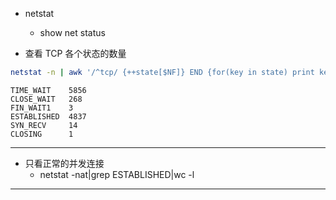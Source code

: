 * netstat
    * show net status

* 查看 TCP 各个状态的数量


```sh
netstat -n | awk '/^tcp/ {++state[$NF]} END {for(key in state) print key,"\t",state[key]}'
```

```
TIME_WAIT    5856
CLOSE_WAIT   268
FIN_WAIT1    3
ESTABLISHED  4837
SYN_RECV     14
CLOSING      1
```

---

* 只看正常的并发连接
    * netstat -nat|grep ESTABLISHED|wc -l

---
